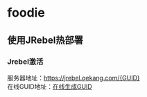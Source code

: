 # foodie
## 使用JRebel热部署
### Jrebel激活
服务器地址：https://jrebel.qekang.com/{GUID}  
在线GUID地址：[在线生成GUID](https://www.guidgen.com/)
